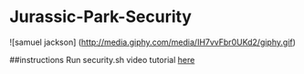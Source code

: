 # Jurassic-Park-Security
![samuel jackson]
(http://media.giphy.com/media/IH7vvFbr0UKd2/giphy.gif)

##instructions
Run security.sh video tutorial [here](https://www.youtube.com/watch?v=RfiQYRn7fBg)
